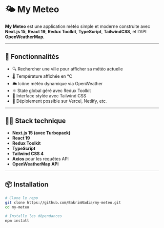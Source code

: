 # 🌤️ My Meteo

**My Meteo** est une application météo simple et moderne construite avec **Next.js 15**, **React 19**, **Redux Toolkit**, **TypeScript**, **TailwindCSS**, et l'API **OpenWeatherMap**.

---

## 🚀 Fonctionnalités

- 🔍 Rechercher une ville pour afficher sa météo actuelle
- 🌡️ Température affichée en °C
- 🌥️ Icône météo dynamique via OpenWeather
- ⚛️ State global géré avec Redux Toolkit
- 🎨 Interface stylée avec Tailwind CSS
- 💨 Déploiement possible sur Vercel, Netlify, etc.

---

## 🧑‍💻 Stack technique

- **Next.js 15 (avec Turbopack)**
- **React 19**
- **Redux Toolkit**
- **TypeScript**
- **Tailwind CSS 4**
- **Axios** pour les requêtes API
- **OpenWeatherMap API**

---

## 📦 Installation

```bash
# Clone le repo
git clone https://github.com/BakrimNadia/my-meteo.git
cd my-meteo

# Installe les dépendances
npm install
